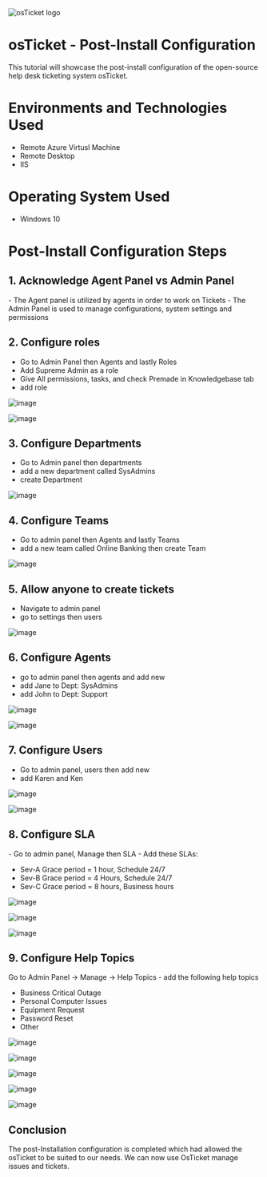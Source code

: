 <img src="https://i.imgur.com/Clzj7Xs.png" alt="osTicket logo"/>

<h1>osTicket - Post-Install Configuration</h1>

This tutorial will showcase  the post-install configuration of the open-source help desk ticketing system osTicket.

<h1>Environments and Technologies Used</h1>

- Remote Azure Virtusl Machine
- Remote Desktop
- IIS

<h1>Operating System Used</h1>

- Windows 10

<h1>Post-Install Configuration Steps</h1>

<h2>1. Acknowledge Agent Panel vs Admin Panel</h2>
 - The Agent panel is utilized by agents in order to work on Tickets
 - The Admin Panel is used to manage configurations, system settings and permissions

 <h2>2. Configure roles</h2>

 - Go to Admin Panel then Agents and lastly Roles
 - Add Supreme Admin as a role
 - Give All permissions, tasks, and check Premade in Knowledgebase tab
 - add role

![image](https://github.com/user-attachments/assets/032ea14c-d2c3-4462-9a83-b29fd71c11b9)

![image](https://github.com/user-attachments/assets/0f9cdc1f-5b52-465e-ae88-d47726363ecc)


 <h2>3. Configure Departments</h2>

- Go to Admin panel then departments
- add a new department called SysAdmins
-  create Department

 ![image](https://github.com/user-attachments/assets/baad07fa-d034-489a-b6e0-43bf4bc59f96)
 

 <h2>4. Configure Teams</h2>

 - Go to admin panel then Agents and lastly Teams
 - add a new team called Online Banking then create Team

 ![image](https://github.com/user-attachments/assets/3ac14801-3e6b-4b73-93cf-da2f12c60135)

 <h2>5. Allow anyone to create tickets</h2>

 - Navigate to admin panel
 - go to settings then users

 ![image](https://github.com/user-attachments/assets/31ae2ee6-35dc-49fe-a9ac-57766b30e6a5)

 <h2>6. Configure Agents</h2>

- go to admin panel then agents and add new
- add Jane to Dept: SysAdmins
- add John to Dept: Support

![image](https://github.com/user-attachments/assets/4b2be242-75b8-4037-99d3-3ad6dd5edf8b)

![image](https://github.com/user-attachments/assets/15c099ac-91a9-49ef-a8be-534eda8754e3)

 <h2>7. Configure Users</h2>

 - Go to admin panel, users then add new
 - add Karen and Ken

![image](https://github.com/user-attachments/assets/e143129d-c217-4a0b-b09a-b7fcb7ae22ca)


![image](https://github.com/user-attachments/assets/c297c4ae-08f2-4ad2-9fa7-99cdf6c32549)

 
 <h2>8. Configure SLA</h2>
- Go to admin panel, Manage then SLA
- Add these SLAs:

 - Sev-A Grace period = 1 hour, Schedule 24/7
 - Sev-B Grace period = 4 Hours, Schedule 24/7
 - Sev-C Grace period = 8 hours, Business hours

  ![image](https://github.com/user-attachments/assets/906af9b8-754e-4f95-a2e2-346e17734611)

  ![image](https://github.com/user-attachments/assets/2191bf8a-5a51-4fc7-be7d-d6ec46b71ce9)

  ![image](https://github.com/user-attachments/assets/357a6a3d-09b1-4c1f-941b-a3f7da8f247b)


 <h2>9. Configure Help Topics</h2>
 Go to Admin Panel -> Manage -> Help Topics
- add the following help topics
 
 - Business Critical Outage
 - Personal Computer Issues
 - Equipment Request
 - Password Reset
 - Other

![image](https://github.com/user-attachments/assets/412750c6-08ae-4403-befe-7e5f7421b7b7)

![image](https://github.com/user-attachments/assets/aed5d4bc-228f-4977-9b34-0ec767d28b2a)

![image](https://github.com/user-attachments/assets/f7e2cf6a-efd5-4184-af08-43c292929216)

![image](https://github.com/user-attachments/assets/baa37d4c-0478-4c46-9ca8-31a8fe4736fb)

![image](https://github.com/user-attachments/assets/2f1fadcb-06cb-4579-9588-5981abd99086)


<h2>Conclusion</h2>

The post-Installation configuration is completed which had allowed the osTicket to be suited to our needs. We can now use OsTicket manage issues and tickets.

